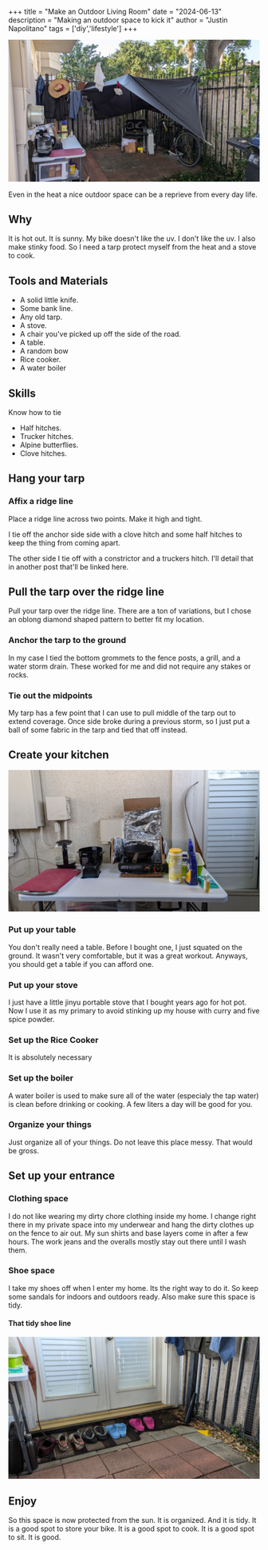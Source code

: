 +++
title =  "Make an Outdoor Living Room"
date = "2024-06-13"
description = "Making an outdoor space to kick it"
author = "Justin Napolitano"
tags = ['diy','lifestyle']
+++


<!-- # JB Welding a front bumper  -->

![patio-1](./photos/patio-1.jpg)

Even in the heat a nice outdoor space can be a reprieve from every day life.  



## Why

It is hot out. It is sunny. My bike doesn't like the uv. I don't like the uv. I also make stinky food. So I need a tarp protect myself from the heat and a stove to cook.  

## Tools and Materials

* A solid little knife.
* Some bank line.
* Any old tarp.
* A stove.
* A chair you've picked up off the side of the road.
* A table.
* A random bow 
* Rice cooker.
* A water boiler

## Skills

Know how to tie
* Half hitches.
* Trucker hitches.
* Alpine butterflies.
* Clove hitches.


## Hang your tarp

### Affix a ridge line

Place a ridge line across two points. Make it high and tight. 

I tie off the anchor side side with a clove hitch and some half hitches to keep the thing from coming apart. 

The other side I tie off with a constrictor and a truckers hitch. I'll detail that in another post that'll be linked here. 

## Pull the tarp over the ridge line

Pull your tarp over the ridge line. There are a ton of variations, but I chose an oblong diamond shaped pattern to better fit my location.

### Anchor the tarp to the ground

In my case I tied the bottom grommets to the fence posts, a grill, and a water storm drain. These worked for me and did not require any stakes or rocks.

### Tie out the midpoints

My tarp has a few point that I can use to pull middle of the tarp out to extend coverage. Once side broke during a previous storm, so I just put a ball of some fabric in the tarp and tied that off instead. 


## Create your kitchen

![kitchen](./photos/kitchen.jpg)

### Put up your table

You don't really need a table. Before I bought one, I just squated on the ground. It wasn't very comfortable, but it was a great workout.  Anyways, you should get a table if you can afford one. 

### Put up your stove

I just have a little jinyu portable stove that I bought years ago for hot pot.  Now I use it as my primary to avoid stinking up my house with curry and five spice powder. 

### Set up the Rice Cooker

It is absolutely necessary


### Set up the boiler

A water boiler is used to make sure all of the water (especialy the tap water) is clean before drinking or cooking. A few liters a day will be good for you.  

### Organize your things

Just organize all of your things.  Do not leave this place messy. That would be gross. 

## Set up your entrance

### Clothing space

I do not like wearing my dirty chore clothing inside my home. I change right there in my private space into my underwear and hang the dirty clothes up on the fence to air out.  My sun shirts and base layers come in after a few hours. The work jeans and the overalls mostly stay out there until I wash them.

### Shoe space

I take my shoes off when I enter my home.  Its the right way to do it. So keep some sandals for indoors and outdoors ready. Also make sure this space is tidy.

#### That tidy shoe line

![shoes](./photos/shoes.jpg)


## Enjoy

So this space is now protected from the sun. It is organized. And it is tidy. It is a good spot to store your bike. It is a good spot to cook. It is a good spot to sit. It is good. 